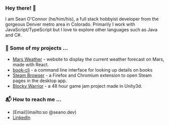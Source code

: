 ### Hey there! 👋

I am Sean O'Connor (he/him/his), a full stack hobbyist developer from the gorgeous Denver metro area in Colorado. Primarily I work with JavaScript/TypeScript but I love to explore other languages such as Java and C#.

### 🔭 Some of my projects ...

- [Mars Weather](https://seaneoo.github.io/mars-weather/) - website to display the current weather forecast on Mars, made with React.
- [book-cli](https://github.com/seaneoo/book-cli) - a command line interface for looking up details on books
- [Steam Browser](https://addons.mozilla.org/en-US/firefox/addon/steam-browser/) - a Firefox and Chromium extension to open Steam pages in the desktop app.
- [Blocky Warrior](https://seano.itch.io/blocky-warrior) - a 48 hour game jam project made in Unity3d.

### 📬 How to reach me ...

- [Email](mailto:&#115;&#111;	&#64;&#115;&#101;&#97;&#110;&#111;&#46;&#100;&#101;&#118;)
- [LinkedIn](https://www.linkedin.com/in/seaneoo/)
